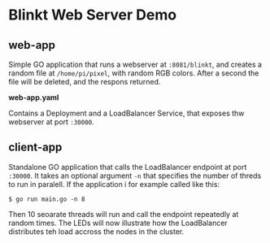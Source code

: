 # Blinkt Web Server Demo

## web-app

Simple GO application that runs a webserver at `:8081/blinkt`, and creates a random file at `/home/pi/pixel`, with random RGB colors.
After a second the file will be deleted, and the respons returned.

**web-app.yaml**

Contains a Deployment and a LoadBalancer Service, that exposes thw webserver at port `:30000`.

## client-app

Standalone GO application that calls the LoadBalancer endpoint at port `:30000`.
It takes an optional argument `-n` that specifies the number of threds to run in paralell.
If the application i for example called like this:

    $ go run main.go -n 8

Then 10 seoarate threads will run and call the endpoint repeatedly at random times. The LEDs will now illustrate how the LoadBalancer distributes teh load accross the nodes in the cluster.
